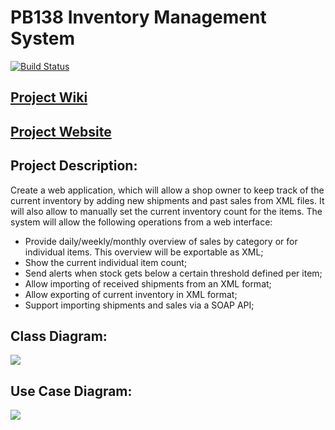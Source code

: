 # PB138 Inventory Management System

[![Build Status](https://travis-ci.org/mschvarc/PB138-Inventory-Management.svg?branch=master)](https://travis-ci.org/mschvarc/PB138-Inventory-Management)

## [Project Wiki](https://github.com/mschvarc/PB138-Inventory-Management/wiki)

## [Project Website](https://mschvarc.github.io/PB138-Inventory-Management/)

## Project Description:
Create a web application, which will allow a shop owner to keep track of the current inventory by adding new shipments and past sales from XML files. It will also allow to manually set the current inventory count for the items. The system will allow the following operations from a web interface:
* Provide daily/weekly/monthly overview of sales by category or for individual items. This overview will be exportable as XML;
* Show the current individual item count;
* Send alerts when stock gets below a certain threshold defined per item;
* Allow importing of received shipments from an XML format;
* Allow exporting of current inventory in XML format;
* Support importing shipments and sales via a SOAP API;


## Class Diagram:

![](https://mschvarc.github.io/PB138-Inventory-Management/images/ClassDiagram1.png)

## Use Case Diagram:
![](https://mschvarc.github.io/PB138-Inventory-Management/images/UseCaseDiagram1.png)
